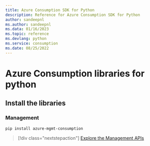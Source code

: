 ```yaml
---
title: Azure Consumption SDK for Python
description: Reference for Azure Consumption SDK for Python
author: sandeepnl
ms.author: sandeepnl
ms.data: 01/16/2023
ms.topic: reference
ms.devlang: python
ms.service: consumption
ms.date: 08/25/2022
---
```

# Azure Consumption libraries for python

## Install the libraries


### Management

```bash
pip install azure-mgmt-consumption
```
> [!div class="nextstepaction"]
> [Explore the Management APIs](/python/api/overview/azure/mgmt-consumption-readme)